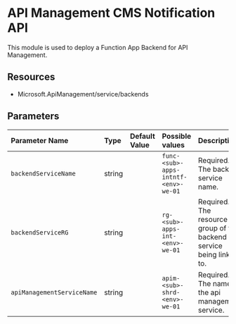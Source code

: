 # API Management CMS Notification API

This module is used to deploy a Function App Backend for API Management.

## Resources

- Microsoft.ApiManagement/service/backends

## Parameters

| Parameter Name | Type | Default Value | Possible values | Description |
| :-             | :-   | :-            | :-              | :-          |
| `backendServiceName` | string |  | `func-<sub>-apps-intntf-<env>-we-01` | Required. The backend service name.
| `backendServiceRG` | string | | `rg-<sub>-apps-int-<env>-we-01` | Required. The resource group of the backend service being linked to.
| `apiManagementServiceName` | string |  | `apim-<sub>-shrd-<env>-we-01` | Required. The name of the api management service.